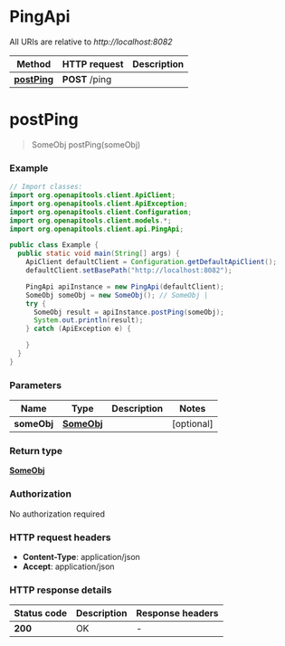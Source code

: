 # PingApi

All URIs are relative to *http://localhost:8082*

Method | HTTP request | Description
------------- | ------------- | -------------
[**postPing**](PingApi.md#postPing) | **POST** /ping | 


<a name="postPing"></a>
# **postPing**
> SomeObj postPing(someObj)



### Example
```java
// Import classes:
import org.openapitools.client.ApiClient;
import org.openapitools.client.ApiException;
import org.openapitools.client.Configuration;
import org.openapitools.client.models.*;
import org.openapitools.client.api.PingApi;

public class Example {
  public static void main(String[] args) {
    ApiClient defaultClient = Configuration.getDefaultApiClient();
    defaultClient.setBasePath("http://localhost:8082");

    PingApi apiInstance = new PingApi(defaultClient);
    SomeObj someObj = new SomeObj(); // SomeObj | 
    try {
      SomeObj result = apiInstance.postPing(someObj);
      System.out.println(result);
    } catch (ApiException e) {

    }
  }
}
```

### Parameters

Name | Type | Description  | Notes
------------- | ------------- | ------------- | -------------
 **someObj** | [**SomeObj**](SomeObj.md)|  | [optional]

### Return type

[**SomeObj**](SomeObj.md)

### Authorization

No authorization required

### HTTP request headers

 - **Content-Type**: application/json
 - **Accept**: application/json

### HTTP response details
| Status code | Description | Response headers |
|-------------|-------------|------------------|
**200** | OK |  -  |

